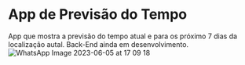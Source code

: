 # App de Previsão do Tempo

App que mostra a previsão do tempo atual e para os próximo 7 dias da localização autal.
Back-End ainda em desenvolvimento.
![WhatsApp Image 2023-06-05 at 17 09 18](https://github.com/barbara-teresa-toledo/app-clima/assets/97132820/bbbb969d-63b7-467d-91d3-9847b285d309)


